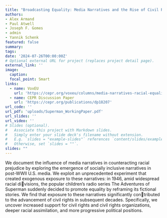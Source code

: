 ```yaml
---
title: "Broadcasting Equality: Media Narratives and the Rise of Civil Rights"
authors:
- Alex Armand
- Paul Atwell
- Joseph F. Gomes
- admin
- Yannik Schenk
featured: false
summary:
tags:
date: '2024-07-26T00:00:00Z'
# Optional external URL for project (replaces project detail page).
external_link: ''
image:
  caption: 
  focal_point: Smart
links:
  - name: VoxEU
    url: 'https://cepr.org/voxeu/columns/media-narratives-racial-equality-how-superman-helped-pave-ground-civil-rights'
  - name: CEPR Discussion Paper
    url: 'https://cepr.org/publications/dp18207'
url_code: ''
url_pdf: 'uploads/Superman_WorkingPaper.pdf'
url_slides: ''
url_video: ''
# Slides (optional).
#   Associate this project with Markdown slides.
#   Simply enter your slide deck's filename without extension.
#   E.g. `slides = "example-slides"` references `content/slides/example-slides.md`.
#   Otherwise, set `slides = ""`.
slides: ""
---
```

We document the influence of media narratives in counteracting racial prejudice by exploring the
emergence of socially inclusive narratives in post-WWII U.S. media. We exploit an unprecedented
experiment that created exogenous exposure to these narratives: in 1946, amid widespread racial divisions, the popular children’s radio series The Adventures of Superman suddenly decided to promote
equality by reframing its fictional stories. We find that exposure to these narratives significantly contributed to the advancement of civil rights in subsequent decades. Specifically, we uncover increased
support for civil rights and civil rights organizations, deeper racial assimilation, and more progressive
political positions.
